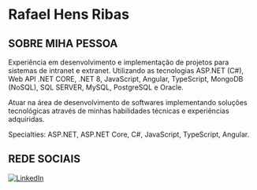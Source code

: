 # Rafael Hens Ribas

## SOBRE MIHA PESSOA
Experiência em desenvolvimento e implementação de projetos para sistemas de intranet e extranet. Utilizando as tecnologias ASP.NET (C#), Web API .NET CORE, .NET 8, JavaScript, Angular, TypeScript, MongoDB (NoSQL), SQL SERVER, MySQL, PostgreSQL e Oracle.

Atuar na área de desenvolvimento de softwares implementando soluções tecnológicas através de minhas habilidades técnicas e experiências adquiridas.

Specialties: ASP.NET, ASP.NET Core, C#, JavaScript, TypeScript, Angular.


## REDE SOCIAIS
	
[![LinkedIn](https://img.shields.io/badge/LinkedIn-000?style=for-the-badge&logo=linkedin&logoColor=0E76A8)](https://br.linkedin.com/in/rafaelhensribas)
